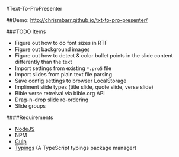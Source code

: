 #Text-To-ProPresenter

##Demo: http://chrismbarr.github.io/txt-to-pro-presenter/

###TODO Items
 
 * Figure out how to do font sizes in RTF
 * Figure out background images
 * Figure out how to detect & color bullet points in the slide content differently than the text
 * Import settings from existing `*.pro5` file
 * Import slides from plain text file parsing
 * Save config settings to browser LocalStorage
 * Impliment slide types (title slide, quote slide, verse slide)
 * Bible verse retreival via bible.org API
 * Drag-n-drop slide re-ordering
 * Slide groups

####Requirements

* [NodeJS](https://nodejs.org/en/)
* NPM
* [Gulp](http://gulpjs.com/)
* [Typings](https://github.com/typings/typings) (A TypeScript typings package manager)
